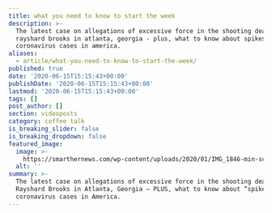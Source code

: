 ```yaml
---
title: what you need to know to start the week
description: >-
  The latest case on allegations of excessive force in the shooting death of
  rayshard brooks in atlanta, georgia - plus, what to know about spikes in
  coronavirus cases in america.
aliases:
  - article/what-you-need-to-know-to-start-the-week/
published: true
date: '2020-06-15T15:15:43+00:00'
publishDate: '2020-06-15T15:15:43+00:00'
lastmod: '2020-06-15T15:15:43+00:00'
tags: []
post_author: []
section: videoposts
category: coffee talk
is_breaking_slider: false
is_breaking_dropdown: false
featured_image:
  image: >-
    https://smarthernews.com/wp-content/uploads/2020/01/IMG_1846-min-scaled-e1579309007993-953x1024.jpg
  alt: ''
summary: >-
  The latest case on allegations of excessive force in the shooting death of
  Rayshard Brooks in Atlanta, Georgia – PLUS, what to know about “spikes” in
  coronavirus cases in America.
---
```

